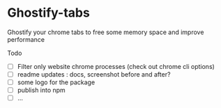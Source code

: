 # Ghostify-tabs
Ghostify your chrome tabs to free some memory space and improve performance

Todo 

- [ ] Filter only website chrome processes (check out chrome cli options)
- [ ] readme updates : docs, screenshot before and after?
- [ ] some logo for the package 
- [ ] publish into npm
- [ ] ...
